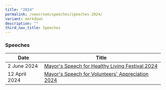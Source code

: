 ```yaml
---
title: "2024"
permalink: /newsroom/speeches/speeches-2024/
variant: markdown
description: ""
third_nav_title: Speeches
---
```

### Speeches

| Date | Title |
| --- | --- |
| 2 June 2024 | [Mayor's Speech for Healthy Living Festival 2024](/files/Speech/Mayor_s_Speech_for_Healthy_Living_Festival_2024.pdf)
| 12 April 2024 |[Mayor's Speech for Volunteers' Appreciation 2024](/files/Speech/Mayor_s_Speech_for_Volunteers__Appreciation_2024.pdf)